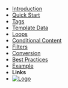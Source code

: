 - [Introduction](introduction) <!-- markdownlint-disable-line first-line-heading -->
- [Quick Start](quick-start)
- [Tags](tags)
- [Template Data](template-data)
- [Loops](loops)
- [Conditional Content](conditional-content)
- [Filters](filters)
- [Conversion](conversion)
- [Best Practices](best-practices)
- [Example](example)
- **Links**
- [![Logo](/assets/pentra-logo.png)](https://app.pentra.ai)
